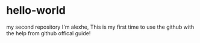 # hello-world
my second repository
I'm alexhe, This is my first time to use the github with the help from github offical guide!
